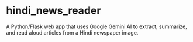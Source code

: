 # hindi_news_reader
A Python/Flask web app that uses Google Gemini AI to extract, summarize, and read aloud articles from a Hindi newspaper image.
